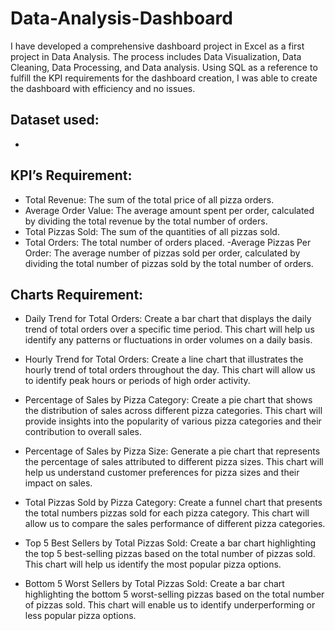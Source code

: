 # Data-Analysis-Dashboard

I have developed a comprehensive dashboard project in Excel as a first project in Data Analysis. The process includes Data Visualization, Data Cleaning, Data Processing, and Data analysis. Using SQL as a reference to fulfill the KPI requirements for the dashboard creation, I was able to create the dashboard with efficiency and no issues.

## Dataset used:
- <a href=""></a>

## KPI’s Requirement:

- Total Revenue: The sum of the total price of all pizza orders.
- Average Order Value: The average amount spent per order, calculated by dividing the total revenue by the total number of orders.
- Total Pizzas Sold: The sum of the quantities of all pizzas sold.
- Total Orders: The total number of orders placed.
-Average Pizzas Per Order: The average number of pizzas sold per order, calculated by dividing the total number of pizzas sold by the total number of orders.

## Charts Requirement:

- Daily Trend for Total Orders: Create a bar chart that displays the daily trend of total orders over a specific time period. This chart will help us identify any patterns or fluctuations in order volumes on a daily basis.
  
- Hourly Trend for Total Orders: Create a line chart that illustrates the hourly trend of total orders throughout the day. This chart will allow us to identify peak hours or periods of high order activity.

- Percentage of Sales by Pizza Category: Create a pie chart that shows the distribution of sales across different pizza categories. This chart will provide insights into the popularity of various pizza categories and their contribution to overall sales.

  
- Percentage of Sales by Pizza Size: Generate a pie chart that represents the percentage of sales attributed to different pizza sizes. This chart will help us understand customer preferences for pizza sizes and their impact on sales.
- Total Pizzas Sold by Pizza Category: Create a funnel chart that presents the total numbers pizzas sold for each pizza category. This chart will allow us to compare the sales performance of different pizza categories.
  
- Top 5 Best Sellers by Total Pizzas Sold: Create a bar chart highlighting the top 5 best-selling pizzas based on the total number of pizzas sold. This chart will help us identify the most popular pizza options.
- Bottom 5 Worst Sellers by Total Pizzas Sold: Create a bar chart highlighting the bottom 5 worst-selling pizzas based on the total number of pizzas sold. This chart will enable us to identify underperforming or less popular pizza options.
